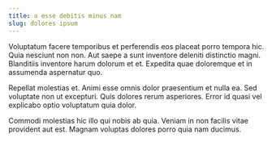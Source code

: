 ```yaml
---
title: a esse debitis minus nam
slug: dolores ipsum
---
```


Voluptatum facere temporibus et perferendis eos placeat porro tempora hic. Quia nesciunt non non. Aut saepe a sunt inventore deleniti distinctio magni. Blanditiis inventore harum dolorum et et. Expedita quae doloremque et in assumenda aspernatur quo.

Repellat molestias et. Animi esse omnis dolor praesentium et nulla ea. Sed voluptate non ut excepturi. Quis dolores rerum asperiores. Error id quasi vel explicabo optio voluptatum quia dolor.

Commodi molestias hic illo qui nobis ab quia. Veniam in non facilis vitae provident aut est. Magnam voluptas dolores porro quia nam ducimus.
